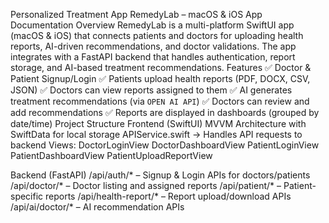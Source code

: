 Personalized Treatment App
RemedyLab – macOS & iOS App Documentation
Overview
RemedyLab is a multi-platform SwiftUI app (macOS & iOS) that connects patients and doctors for uploading health reports, AI-driven recommendations, and doctor validations.
The app integrates with a FastAPI backend that handles authentication, report storage, and AI-based treatment recommendations.
 Features
✅ Doctor & Patient Signup/Login
✅ Patients upload health reports (PDF, DOCX, CSV, JSON)
✅ Doctors can view reports assigned to them
✅ AI generates treatment recommendations (via `OPEN AI API`)
✅ Doctors can review and add recommendations
✅ Reports are displayed in dashboards (grouped by date/time)
Project Structure
Frontend (SwiftUI)
MVVM Architecture with SwiftData for local storage
APIService.swift → Handles API requests to backend
Views:
DoctorLoginView
DoctorDashboardView
PatientLoginView
PatientDashboardView
PatientUploadReportView

Backend (FastAPI)
/api/auth/* – Signup & Login APIs for doctors/patients
/api/doctor/* – Doctor listing and assigned reports
/api/patient/* – Patient-specific reports
/api/health-report/* – Report upload/download APIs
/api/ai/doctor/* – AI recommendation APIs


